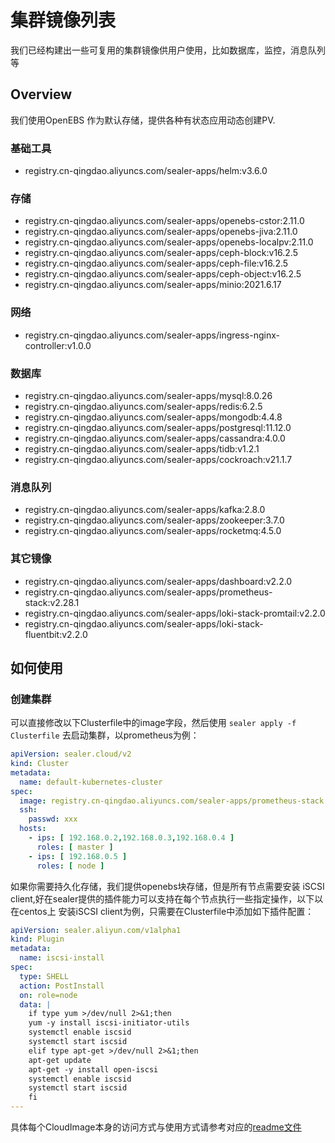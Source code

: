 # 集群镜像列表

我们已经构建出一些可复用的集群镜像供用户使用，比如数据库，监控，消息队列等

## Overview

我们使用OpenEBS 作为默认存储，提供各种有状态应用动态创建PV.

### 基础工具

* registry.cn-qingdao.aliyuncs.com/sealer-apps/helm:v3.6.0

### 存储

* registry.cn-qingdao.aliyuncs.com/sealer-apps/openebs-cstor:2.11.0
* registry.cn-qingdao.aliyuncs.com/sealer-apps/openebs-jiva:2.11.0
* registry.cn-qingdao.aliyuncs.com/sealer-apps/openebs-localpv:2.11.0
* registry.cn-qingdao.aliyuncs.com/sealer-apps/ceph-block:v16.2.5
* registry.cn-qingdao.aliyuncs.com/sealer-apps/ceph-file:v16.2.5
* registry.cn-qingdao.aliyuncs.com/sealer-apps/ceph-object:v16.2.5
* registry.cn-qingdao.aliyuncs.com/sealer-apps/minio:2021.6.17

### 网络

* registry.cn-qingdao.aliyuncs.com/sealer-apps/ingress-nginx-controller:v1.0.0

### 数据库

* registry.cn-qingdao.aliyuncs.com/sealer-apps/mysql:8.0.26
* registry.cn-qingdao.aliyuncs.com/sealer-apps/redis:6.2.5
* registry.cn-qingdao.aliyuncs.com/sealer-apps/mongodb:4.4.8
* registry.cn-qingdao.aliyuncs.com/sealer-apps/postgresql:11.12.0
* registry.cn-qingdao.aliyuncs.com/sealer-apps/cassandra:4.0.0
* registry.cn-qingdao.aliyuncs.com/sealer-apps/tidb:v1.2.1
* registry.cn-qingdao.aliyuncs.com/sealer-apps/cockroach:v21.1.7

### 消息队列

* registry.cn-qingdao.aliyuncs.com/sealer-apps/kafka:2.8.0
* registry.cn-qingdao.aliyuncs.com/sealer-apps/zookeeper:3.7.0
* registry.cn-qingdao.aliyuncs.com/sealer-apps/rocketmq:4.5.0

### 其它镜像

* registry.cn-qingdao.aliyuncs.com/sealer-apps/dashboard:v2.2.0
* registry.cn-qingdao.aliyuncs.com/sealer-apps/prometheus-stack:v2.28.1
* registry.cn-qingdao.aliyuncs.com/sealer-apps/loki-stack-promtail:v2.2.0
* registry.cn-qingdao.aliyuncs.com/sealer-apps/loki-stack-fluentbit:v2.2.0

## 如何使用

### 创建集群

可以直接修改以下Clusterfile中的image字段，然后使用 `sealer apply -f Clusterfile` 去启动集群，以prometheus为例：

```yaml
apiVersion: sealer.cloud/v2
kind: Cluster
metadata:
  name: default-kubernetes-cluster
spec:
  image: registry.cn-qingdao.aliyuncs.com/sealer-apps/prometheus-stack:v2.28.1
  ssh:
    passwd: xxx
  hosts:
    - ips: [ 192.168.0.2,192.168.0.3,192.168.0.4 ]
      roles: [ master ]
    - ips: [ 192.168.0.5 ]
      roles: [ node ]
```

如果你需要持久化存储，我们提供openebs块存储，但是所有节点需要安装 iSCSI client,好在sealer提供的插件能力可以支持在每个节点执行一些指定操作，以下以在centos上
安装iSCSI client为例，只需要在Clusterfile中添加如下插件配置：

```yaml
apiVersion: sealer.aliyun.com/v1alpha1
kind: Plugin
metadata:
  name: iscsi-install
spec:
  type: SHELL
  action: PostInstall
  on: role=node
  data: |
    if type yum >/dev/null 2>&1;then
    yum -y install iscsi-initiator-utils
    systemctl enable iscsid
    systemctl start iscsid
    elif type apt-get >/dev/null 2>&1;then
    apt-get update
    apt-get -y install open-iscsi
    systemctl enable iscsid
    systemctl start iscsid
    fi
---
```

具体每个CloudImage本身的访问方式与使用方式请参考对应的[readme文件](https://github.com/sealerio/applications)